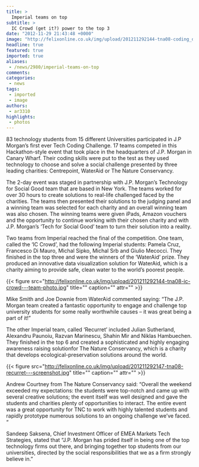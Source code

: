 ```yaml
---
title: >
  Imperial teams on top
subtitle: >
  IC Crowd (get it?) power to the top 3
date: "2012-11-29 21:43:48 +0000"
image: "http://felixonline.co.uk/img/upload/201211292144-tna08-coding_day_2-194.jpg"
headline: true
featured: true
imported: true
aliases:
 - /news/2980/imperial-teams-on-top
comments:
categories:
 - news
tags:
 - imported
 - image
authors:
 - ar3310
highlights:
 - photos
---
```


83 technology students from 15 different Universities participated in J.P Morgan’s first ever Tech Coding Challenge. 17 teams competed in this Hackathon-style event that took place in the headquarters of J.P. Morgan in Canary Wharf. Their coding skills were put to the test as they used technology to choose and solve a social challenge presented by three leading charities: Centrepoint, WaterAid or The Nature Conservancy.

The 2-day event was staged in partnership with J.P. Morgan’s Technology for Social Good team that are based in New York. The teams worked for over 30 hours to create solutions to real-life challenged faced by the charities. The teams then presented their solutions to the judging panel and a winning team was selected for each charity and an overall winning team was also chosen. The winning teams were given iPads, Amazon vouchers and the opportunity to continue working with their chosen charity and with J.P. Morgan’s ‘Tech for Social Good’ team to turn their solution into a reality.

Two teams from Imperial reached the final of the competition. One team, called the ‘IC Crowd’, had the following Imperial students: Pamela Cruz, Francesco Di Mauro, Michal Sipko, Michal Srb and Giulio Mecocci. They finished in the top three and were the winners of the ‘WaterAid’ prize. They produced an innovative data visualization solution for WaterAid, which is a charity aiming to provide safe, clean water to the world’s poorest people.

{{< figure src="http://felixonline.co.uk/img/upload/201211292144-tna08-ic-crowd---team-photo.jpg" title="" caption="" attr="" >}}

Mike Smith and Joe Downie from WaterAid commented saying: “The J.P. Morgan team created a fantastic opportunity to engage and challenge top university students for some really worthwhile causes – it was great being a part of it!”

The other Imperial team, called ‘Recurret’ included Julian Sutherland, Alexandru Paunoiu, Razvan Marinescu, Shahin Mir and Niklas Hambuechen. They finished in the top 6 and created a sophisticated and highly engaging awareness raising solutionfor The Nature Conservancy, which is a charity that develops ecological-preservation solutions around the world.

{{< figure src="http://felixonline.co.uk/img/upload/201211292147-tna08-recurret---screenshot.jpg" title="" caption="" attr="" >}}

Andrew Courtney from The Nature Conservancy said: “Overall the weekend exceeded my expectations: the students were top-notch and came up with several creative solutions; the event itself was well designed and gave the students and charities plenty of opportunities to interact. The entire event was a great opportunity for TNC to work with highly talented students and rapidly prototype numerous solutions to an ongoing challenge we’ve faced. “

Sandeep Saksena, Chief Investment Officer of EMEA Markets Tech Strategies, stated that “J.P. Morgan has prided itself in being one of the top technology firms out there, and bringing together top students from our universities, directed by the social responsibilities that we as a firm strongly believe in.”

